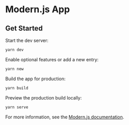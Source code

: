 # Modern.js App

## Get Started

Start the dev server:

```bash
yarn dev
```

Enable optional features or add a new entry:

```bash
yarn new
```

Build the app for production:

```bash
yarn build
```

Preview the production build locally:

```bash
yarn serve
```

For more information, see the [Modern.js documentation](https://modernjs.dev/en).
